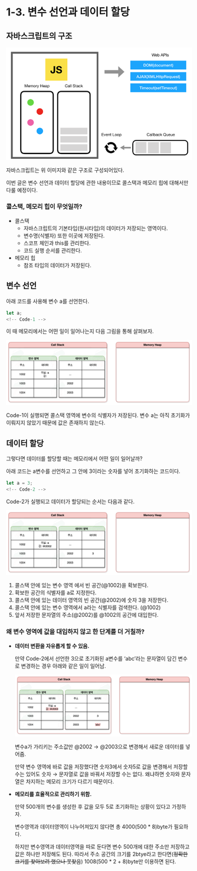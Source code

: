 # 1-3. 변수 선언과 데이터 할당

## 자바스크립트의 구조

![ 출처 - https://new93helloworld.tistory.com/358 ](https://github.com/inu-appcenter/core-javascript-study/blob/main/ch01/images/javascript-structure.png?raw=true "그림-1")


자바스크립트는 위 이미지와 같은 구조로 구성되어있다. 

이번 글은 변수 선언과 데이터 할당에 관한 내용이므로 콜스택과 메모리 힙에 대해서만 다룰 예정이다.

### 콜스택, 메모리 힙이 무엇일까?

- 콜스택
    - 자바스크립트의 기본타입(원시타입)의 데이터가 저장되는 영역이다.
    - 변수명(식별자) 또한 이곳에 저장된다.
    - 스코프 체인과 this를 관리한다.
    - 코드 실행 순서를 관리한다.
- 메모리 힙
    - 참조 타입의 데이터가 저장된다.

## 변수 선언

아래 코드를 사용해 변수 a를 선언한다. 

```jsx
let a;
<!-- Code-1 -->
```

이 때 메모리에서는 어떤 일이 일어나는지 다음 그림을 통해 살펴보자.

![변수선언.png](https://github.com/inu-appcenter/core-javascript-study/blob/main/ch01/images/1-3-1.png?raw=true "그림-2")

Code-1이 실행되면 콜스택 영역에 변수의 식별자가 저장된다. 변수 a는 아직 초기화가 이뤄지지 않았기 때문에 값은 존재하지 않는다.

## 데이터 할당

그렇다면 데이터를 할당할 때는 메모리에서 어떤 일이 일어날까?

아래 코드는 a변수를 선언하고 그 안에 3이라는 숫자를 넣어 초기화하는 코드이다.

```jsx
let a = 3;
<!-- Code-2 -->
```

Code-2가 실행되고 데이터가 할당되는 순서는 다음과 같다.

![데이터할당.png](https://github.com/inu-appcenter/core-javascript-study/blob/main/ch01/images/1-3-2.png?raw=true "그림-3")

1. 콜스택 안에 있는 변수 영역 에서 빈 공간(@1002)을 확보한다.
2. 확보한 공간의 식별자를 a로 지정한다.
3. 콜스택 안에 있는 데이터 영역의 빈 공간(@2002)에 숫자 3을 저장한다.
4. 콜스택 안에 있는 변수 영역에서 a라는 식별자를 검색한다. (@1002)
5. 앞서 저장한 문자열의 주소(@2002)를 @1002의 공간에 대입한다.

### 왜 변수 영역에 값을 대입하지 않고 한 단계를 더 거칠까?

- **데이터 변환을 자유롭게 할 수 있음.**
    
    만약 Code-2에서 선언한 3으로 초기화된 a변수를 ‘abc’라는 문자열이 담긴 변수로 변경하는 경우 아래와 같은 일이 일어남.
    
    ![타입변경.png](https://github.com/inu-appcenter/core-javascript-study/blob/main/ch01/images/1-3-3.png?raw=true "그림-4")
    
    변수a가 가리키는 주소값만 @2002 → @2003으로 변경해서 새로운 데이터를 넣어줌.
    
    만약 변수 영역에 바로 값을 저장했다면 숫자3에서 숫자5로 값을 변경해서 저장할 수는 있어도 숫자 → 문자열로 값을 바꿔서 저장할 수는 없다. 왜냐하면 숫자와 문자열은 차지하는 메모리 크기가 다르기 때문이다.
    
- **메모리를 효율적으로 관리하기 위함.**
    
    만약 500개의 변수를 생성한 후 값을 모두 5로 초기화하는 상황이 있다고 가정하자. 
    
    변수영역과 데이터영역이 나누어져있지 않다면 총 4000(500 * 8)byte가 필요하다.
    
    하지만 변수영역과 데이터영역을 따로 둔다면 변수 500개에 대한 주소만 저장하고 값은 하나만 저장해도 된다. 따라서 주소 공간의 크기를 2btye라고 한다면(~~정확한 크기를 찾아보려 했으나 못찾음~~) 1008(500 * 2 + 8)byte만 이용하면 된다.